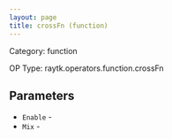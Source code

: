 ```yaml
---
layout: page
title: crossFn (function)
---
```


Category: function

OP Type: raytk.operators.function.crossFn

## Parameters

* `Enable` - 
* `Mix` -
